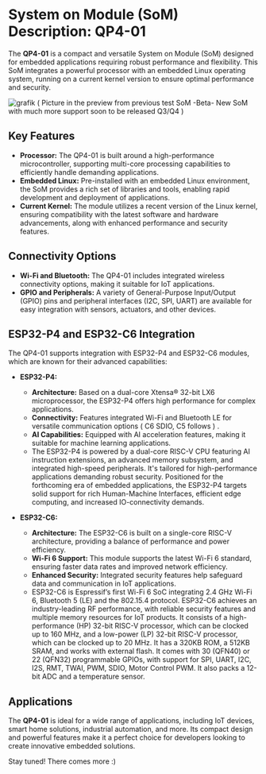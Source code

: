 # System on Module (SoM) Description: QP4-01

The **QP4-01** is a compact and versatile System on Module (SoM) designed for embedded applications requiring robust performance and flexibility. This SoM integrates a powerful processor with an embedded Linux operating system, running on a current kernel version to ensure optimal performance and security.





![grafik](https://github.com/user-attachments/assets/06fcd3c6-f0be-4cf6-bf62-87b0898a4002)
( Picture in the preview from previous test SoM -Beta- New SoM with much more support soon to be released Q3/Q4 ) 




## Key Features

- **Processor:** The QP4-01 is built around a high-performance microcontroller, supporting multi-core processing capabilities to efficiently handle demanding applications.
- **Embedded Linux:** Pre-installed with an embedded Linux environment, the SoM provides a rich set of libraries and tools, enabling rapid development and deployment of applications.
- **Current Kernel:** The module utilizes a recent version of the Linux kernel, ensuring compatibility with the latest software and hardware advancements, along with enhanced performance and security features.

## Connectivity Options

- **Wi-Fi and Bluetooth:** The QP4-01 includes integrated wireless connectivity options, making it suitable for IoT applications.
- **GPIO and Peripherals:** A variety of General-Purpose Input/Output (GPIO) pins and peripheral interfaces (I2C, SPI, UART) are available for easy integration with sensors, actuators, and other devices.

## ESP32-P4 and ESP32-C6 Integration

The QP4-01 supports integration with ESP32-P4 and ESP32-C6 modules, which are known for their advanced capabilities:

- **ESP32-P4:**
  - **Architecture:** Based on a dual-core Xtensa® 32-bit LX6 microprocessor, the ESP32-P4 offers high performance for complex applications.
  - **Connectivity:** Features integrated Wi-Fi and Bluetooth LE for versatile communication options ( C6 SDIO, C5 follows )  .
  - **AI Capabilities:** Equipped with AI acceleration features, making it suitable for machine learning applications.
  - The ESP32-P4 is powered by a dual-core RISC-V CPU featuring AI instruction extensions, an advanced memory subsystem, and integrated high-speed peripherals. It's tailored for high-performance applications demanding robust security. Positioned for the forthcoming era of embedded applications, the ESP32-P4 targets solid support for rich Human-Machine Interfaces, efficient edge computing, and increased IO-connectivity demands.

- **ESP32-C6:**
  - **Architecture:** The ESP32-C6 is built on a single-core RISC-V architecture, providing a balance of performance and power efficiency.
  - **Wi-Fi 6 Support:** This module supports the latest Wi-Fi 6 standard, ensuring faster data rates and improved network efficiency.
  - **Enhanced Security:** Integrated security features help safeguard data and communication in IoT applications.
  - ESP32-C6 is Espressif’s first Wi-Fi 6 SoC integrating 2.4 GHz Wi-Fi 6, Bluetooth 5 (LE) and the 802.15.4 protocol. ESP32-C6 achieves an industry-leading RF performance, with reliable security features and multiple memory resources for IoT products. It consists of a high-performance (HP) 32-bit RISC-V processor, which can be clocked up to 160 MHz, and a low-power (LP) 32-bit RISC-V processor, which can be clocked up to 20 MHz. It has a 320KB ROM, a 512KB SRAM, and works with external flash. It comes with 30 (QFN40) or 22 (QFN32) programmable GPIOs, with support for SPI, UART, I2C, I2S, RMT, TWAI, PWM, SDIO, Motor Control PWM. It also packs a 12-bit ADC and a temperature sensor.
    

## Applications

The **QP4-01** is ideal for a wide range of applications, including IoT devices, smart home solutions, industrial automation, and more. Its compact design and powerful features make it a perfect choice for developers looking to create innovative embedded solutions.


Stay tuned! There comes more :)
